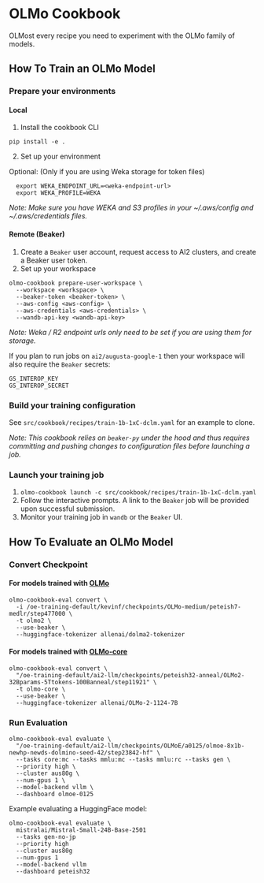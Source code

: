 # OLMo Cookbook

OLMost every recipe you need to experiment with the OLMo family of models.

## How To Train an OLMo Model

### Prepare your environments

#### Local
1) Install the cookbook CLI

```shell
pip install -e .
```

2) Set up your environment

Optional: (Only if you are using Weka storage for token files)
```shell
  export WEKA_ENDPOINT_URL=<weka-endpoint-url>
  export WEKA_PROFILE=WEKA
```
*Note: Make sure you have WEKA and S3 profiles in your ~/.aws/config and ~/.aws/credentials files.*

#### Remote (Beaker)

1) Create a `Beaker` user account, request access to AI2 clusters, and create a Beaker user token.
2) Set up your workspace

```shell
olmo-cookbook prepare-user-workspace \
  --workspace <workspace> \
  --beaker-token <beaker-token> \
  --aws-config <aws-config> \
  --aws-credentials <aws-credentials> \
  --wandb-api-key <wandb-api-key>
```
*Note: Weka / R2 endpoint urls only need to be set if you are using them for storage.*

If you plan to run jobs on `ai2/augusta-google-1` then your workspace will also require the `Beaker` secrets:
```
GS_INTEROP_KEY
GS_INTEROP_SECRET
```

### Build your training configuration

See `src/cookbook/recipes/train-1b-1xC-dclm.yaml` for an example to clone.

*Note: This cookbook relies on `beaker-py` under the hood and thus requires committing and pushing changes to configuration files before launching a job.*

### Launch your training job

1) `olmo-cookbook launch -c src/cookbook/recipes/train-1b-1xC-dclm.yaml`
2) Follow the interactive prompts. A link to the `Beaker` job will be provided upon successful submission.
3) Monitor your training job in `wandb` or the `Beaker` UI.

## How To Evaluate an OLMo Model

### Convert Checkpoint

#### For models trained with [OLMo](https://github.com/allenai/olmo)

```shell
olmo-cookbook-eval convert \
  -i /oe-training-default/kevinf/checkpoints/OLMo-medium/peteish7-medlr/step477000 \
  -t olmo2 \
  --use-beaker \
  --huggingface-tokenizer allenai/dolma2-tokenizer
```

#### For models trained with [OLMo-core](https://github.com/allenai/olmo-core)

```shell
olmo-cookbook-eval convert \
  "/oe-training-default/ai2-llm/checkpoints/peteish32-anneal/OLMo2-32Bparams-5Ttokens-100Banneal/step11921" \
  -t olmo-core \
  --use-beaker \
  --huggingface-tokenizer allenai/OLMo-2-1124-7B
```

### Run Evaluation

```shell
olmo-cookbook-eval evaluate \
  "/oe-training-default/ai2-llm/checkpoints/OLMoE/a0125/olmoe-8x1b-newhp-newds-dolmino-seed-42/step23842-hf" \
  --tasks core:mc --tasks mmlu:mc --tasks mmlu:rc --tasks gen \
  --priority high \
  --cluster aus80g \
  --num-gpus 1 \
  --model-backend vllm \
  --dashboard olmoe-0125
```

Example evaluating a HuggingFace model:

```shell
olmo-cookbook-eval evaluate \
  mistralai/Mistral-Small-24B-Base-2501
  --tasks gen-no-jp
  --priority high
  --cluster aus80g
  --num-gpus 1
  --model-backend vllm
  --dashboard peteish32
```

